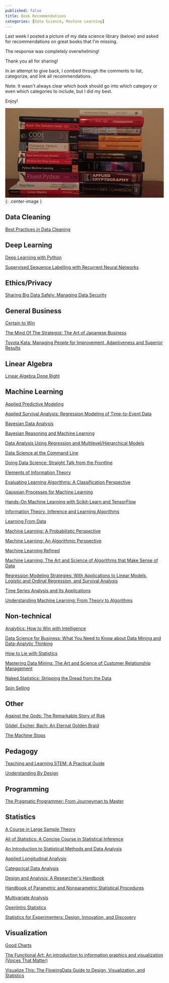 ```yaml
---
published: false
title: Book Recommendations
categories: [Data Science, Machine Learning]
---
```



Last week I posted a picture of my data science library (below) and asked for recommendations on great books that I'm missing.

The response was completely overwhelming! 

Thank you all for sharing! 

In an attempt to give back, I combed through the comments to list, categorize, and link all recommendations. 

Note: It wasn't always clear which book should go into which category or even which categories to include, but I did my best.

Enjoy!



![image](/assets/images/ml_books.png?raw=true){: .center-image }


## Data Cleaning

[Best Practices in Data Cleaning](https://amzn.to/2IeCYjy)


## Deep Learning

[Deep Learning with Python](https://bit.ly/2pPpLpE)

[Supervised Sequence Labelling with Recurrent Neural Networks](https://bit.ly/2E4T7Wf)


## Ethics/Privacy

[Sharing Big Data Safely: Managing Data Security](https://amzn.to/2GU0Eu3)


## General Business

[Certain to Win](https://amzn.to/2GjyVpx)

[The Mind Of The Strategist: The Art of Japanese Business](https://amzn.to/2GWoLrZ)

[Toyota Kata: Managing People for Improvement, Adaptiveness and Superior Results](https://amzn.to/2GnmZz2)


## Linear Algebra

[Linear Algebra Done Right](https://amzn.to/2pR8MU2)


## Machine Learning

[Applied Predictive Modeling](https://amzn.to/2GjnA94)

[Applied Survival Analysis: Regression Modeling of Time-to-Event Data](https://amzn.to/2uu2srd)

[Bayesian Data Analysis](https://amzn.to/2uv1N8Z)

[Bayesian Reasoning and Machine Learning](https://amzn.to/2pRbQQP)

[Data Analysis Using Regression and Multilevel/Hierarchical Models](https://amzn.to/2GVszd6)

[Data Science at the Command Line](https://amzn.to/2GjsmiQ)

[Doing Data Science: Straight Talk from the Frontline](https://amzn.to/2J5biPk)

[Elements of Information Theory](https://amzn.to/2J1ddEu)

[Evaluating Learning Algorithms: A Classification Perspective](https://amzn.to/2GYSCjG)

[Gaussian Processes for Machine Learning](https://amzn.to/2uB5eL0)

[Hands-On Machine Learning with Scikit-Learn and TensorFlow](https://amzn.to/2E4PK1D)

[Information Theory, Inference and Learning Algorithms](https://amzn.to/2GEgMlC)

[Learning From Data](https://amzn.to/2pR8T2w)

[Machine Learning: A Probabilistic Perspective](https://amzn.to/2GjRv0C)

[Machine Learning: An Algorithmic Perspective](https://amzn.to/2J3RV9h)

[Machine Learning Refined](https://amzn.to/2GUDG67)

[Machine Learning: The Art and Science of Algorithms that Make Sense of Data](https://amzn.to/2GAQKzT)

[Regression Modeling Strategies: With Applications to Linear Models, Logistic and Ordinal Regression, and Survival Analysis](https://amzn.to/2GoqC7X)

[Time Series Analysis and Its Applications](https://amzn.to/2uABVsm)

[Understanding Machine Learning: From Theory to Algorithms](https://amzn.to/2IeISB2)


## Non-technical

[Analytics: How to Win with Intelligence](https://amzn.to/2GIZ14y)

[Data Science for Business: What You Need to Know about Data Mining and Data-Analytic Thinking](https://oreil.ly/JXlOIo)

[How to Lie with Statistics](https://amzn.to/2Ghu5Jv)

[Mastering Data Mining: The Art and Science of Customer Relationship Management](https://amzn.to/2GmhWCQ)

[Naked Statistics: Stripping the Dread from the Data](https://amzn.to/2pNBjL8)

[Spin Selling](https://amzn.to/2Gjj9XH)


## Other

[Against the Gods: The Remarkable Story of Risk](https://amzn.to/2GmXP3o)

[Gödel, Escher, Bach: An Eternal Golden Braid](https://amzn.to/2J7fL46)

[The Machine Stops](https://bit.ly/2pTnDgu)


## Pedagogy

[Teaching and Learning STEM: A Practical Guide](https://amzn.to/2GUEXtM)

[Understanding By Design](https://amzn.to/2GmsiyF)


## Programming

[The Pragmatic Programmer: From Journeyman to Master](https://amzn.to/2pPG1bf)


## Statistics 

[A Course in Large Sample Theory](https://amzn.to/2GUvq5Y)

[All of Statistics: A Concise Course in Statistical Inference](https://amzn.to/2uxET0A)

[An Introduction to Statistical Methods and Data Analysis](https://amzn.to/2GmNZ1s)

[Applied Longitudinal Analysis](https://amzn.to/2pQqyXA)

[Categorical Data Analysis](https://amzn.to/2E2Z06k)

[Design and Analysis: A Researcher's Handbook](https://amzn.to/2pQzkon)

[Handbook of Parametric and Nonparametric Statistical Procedures](https://amzn.to/2Ih0Y5F)

[Multivariate Analysis](https://amzn.to/2E2YIfK)

[OpenIntro Statistics](https://bit.ly/1FNQSUQ)

[Statistics for Experimenters: Design, Innovation, and Discovery](https://amzn.to/2GjSvOh)


## Visualization

[Good Charts](https://amzn.to/2GUllWE)

[The Functional Art: An introduction to information graphics and visualization (Voices That Matter)](https://amzn.to/2GjGlZM)

[Visualize This: The FlowingData Guide to Design, Visualization, and Statistics](https://amzn.to/2E5uDfj)
